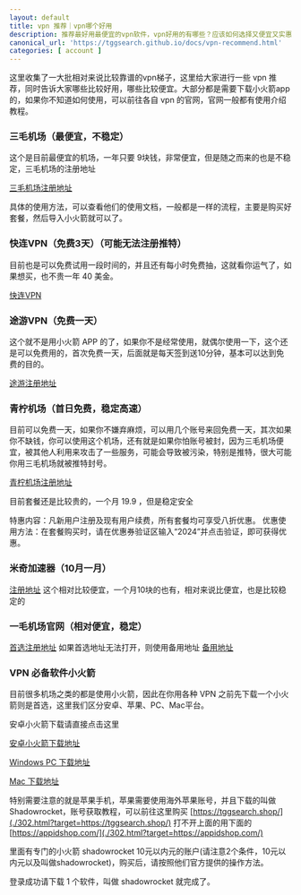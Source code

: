 ```yaml
---
layout: default
title: vpn 推荐｜vpn哪个好用
description: 推荐最好用最便宜的vpn软件，vpn好用的有哪些？应该如何选择又便宜又实惠好用的 vpn。
canonical_url: 'https://tggsearch.github.io/docs/vpn-recommend.html'
categories: [ account ]
---
```

这里收集了一大批相对来说比较靠谱的vpn梯子，这里给大家进行一些 vpn 推荐，同时告诉大家哪些比较好用，哪些比较便宜。大部分都是需要下载小火箭app的，如果你不知道如何使用，可以前往各自 vpn 的官网，官网一般都有使用介绍教程。

### 三毛机场（最便宜，不稳定）
这个是目前最便宜的机场，一年只要 9块钱，非常便宜，但是随之而来的也是不稳定，三毛机场的注册地址

[三毛机场注册地址](https://xn--ehqx7tcnnope.live/#/register?code=GvzAuYCT)

具体的使用方法，可以查看他们的使用文档，一般都是一样的流程，主要是购买好套餐，然后导入小火箭就可以了。

### 快连VPN（免费3天）（可能无法注册推特）
目前也是可以免费试用一段时间的，并且还有每小时免费抽，这就看你运气了，如果想买，也不贵一年 40 美金。

[快连VPN](./302.html?target=https://promter-management.onelink.me/WxKq/dc557412)

### 途游VPN（免费一天）
这个就不是用小火箭 APP 的了，如果你不是经常使用，就偶尔使用一下，这个还是可以免费用的，首次免费一天，后面就是每天签到送10分钟，基本可以达到免费的目的。

[途游注册地址](./302.html?target=http://www.youtujsq2.net/share.html?pid=2254819)

### 青柠机场（首日免费，稳定高速）
目前可以免费一天，如果你不嫌弃麻烦，可以用几个账号来回免费一天，其次如果你不缺钱，你可以使用这个机场，还有就是如果你怕账号被封，因为三毛机场便宜，被其他人利用来攻击了一些服务，可能会导致被污染，特别是推特，很大可能你用三毛机场就被推特封号。

[青柠机场注册地址](./302.html?target=https://yikeqn.club/#/register?code=UzQHEt2g)

目前套餐还是比较贵的，一个月 19.9 ，但是稳定安全

特惠内容：凡新用户注册及现有用户续费，所有套餐均可享受八折优惠。
优惠使用方法：在套餐购买时，请在优惠券验证区输入“2024”并点击验证，即可获得优惠。

### 米奇加速器（10月一月）
[注册地址](./302.html?target=https://x12.miqijiasu.shop)
这个相对比较便宜，一个月10块的也有，相对来说比便宜，也是比较稳定的

### 一毛机场官网（相对便宜，稳定）
[首选注册地址](https://xn--4gqu8tcnnope.com/#/register?code=H0jAJDJc)
如果首选地址无法打开，则使用备用地址
[备用地址](https://一毛机场.com/#/register?code=GvzAuYCT)

### VPN 必备软件小火箭
目前很多机场之类的都是使用小火箭，因此在你用各种 VPN 之前先下载一个小火箭则是首选，这里我们区分安卓、苹果、PC、Mac平台。

安卓小火箭下载请直接点击这里 

[安卓小火箭下载地址](./302.html?target=https://wwux.lanzouw.com/b04jx3ntc)

[Windows PC 下载地址](./302.html?target=https://wwux.lanzouw.com/b04jx3rif)

[Mac 下载地址](./302.html?target=https://wwux.lanzouw.com/b04jx3r1i)

特别需要注意的就是苹果手机，苹果需要使用海外苹果账号，并且下载的叫做 Shadowrocket，账号获取教程，可以前往这里购买 [https://tggsearch.shop/](./302.html?target=https://tggsearch.shop/) 打不开上面的用下面的 [https://appidshop.com/](./302.html?target=https://appidshop.com/)

里面有专门的小火箭 shadowrocket 10元以内元的账户(请注意2个条件，10元以内元以及叫做shadowrocket)，购买后，请按照他们官方提供的操作方法。

登录成功请下载 1 个软件，叫做 shadowrocket 就完成了。